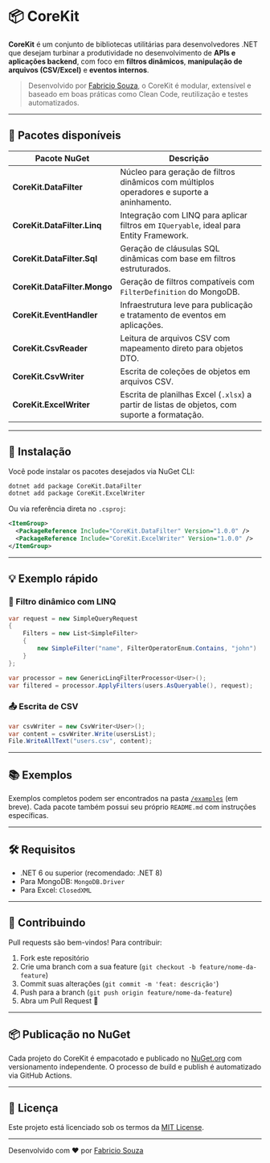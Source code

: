 # 📦 CoreKit

**CoreKit** é um conjunto de bibliotecas utilitárias para desenvolvedores .NET que desejam turbinar a produtividade no desenvolvimento de **APIs e aplicações backend**, com foco em **filtros dinâmicos**, **manipulação de arquivos (CSV/Excel)** e **eventos internos**.

> Desenvolvido por [Fabricio Souza](https://github.com/FabricioSouza88), o CoreKit é modular, extensível e baseado em boas práticas como Clean Code, reutilização e testes automatizados.

---

## 🧩 Pacotes disponíveis

| Pacote NuGet | Descrição |
|--------------|-----------|
| **CoreKit.DataFilter**         | Núcleo para geração de filtros dinâmicos com múltiplos operadores e suporte a aninhamento. |
| **CoreKit.DataFilter.Linq**    | Integração com LINQ para aplicar filtros em `IQueryable`, ideal para Entity Framework. |
| **CoreKit.DataFilter.Sql**     | Geração de cláusulas SQL dinâmicas com base em filtros estruturados. |
| **CoreKit.DataFilter.Mongo**   | Geração de filtros compatíveis com `FilterDefinition` do MongoDB. |
| **CoreKit.EventHandler**       | Infraestrutura leve para publicação e tratamento de eventos em aplicações. |
| **CoreKit.CsvReader**          | Leitura de arquivos CSV com mapeamento direto para objetos DTO. |
| **CoreKit.CsvWriter**          | Escrita de coleções de objetos em arquivos CSV. |
| **CoreKit.ExcelWriter**        | Escrita de planilhas Excel (`.xlsx`) a partir de listas de objetos, com suporte a formatação. |

---

## 🚀 Instalação

Você pode instalar os pacotes desejados via NuGet CLI:

```bash
dotnet add package CoreKit.DataFilter
dotnet add package CoreKit.ExcelWriter
```

Ou via referência direta no `.csproj`:

```xml
<ItemGroup>
  <PackageReference Include="CoreKit.DataFilter" Version="1.0.0" />
  <PackageReference Include="CoreKit.ExcelWriter" Version="1.0.0" />
</ItemGroup>
```

---

## 💡 Exemplo rápido

### 🔎 Filtro dinâmico com LINQ

```csharp
var request = new SimpleQueryRequest
{
    Filters = new List<SimpleFilter>
    {
        new SimpleFilter("name", FilterOperatorEnum.Contains, "john")
    }
};

var processor = new GenericLinqFilterProcessor<User>();
var filtered = processor.ApplyFilters(users.AsQueryable(), request);
```

### 📤 Escrita de CSV

```csharp
var csvWriter = new CsvWriter<User>();
var content = csvWriter.Write(usersList);
File.WriteAllText("users.csv", content);
```

---

## 📚 Exemplos

Exemplos completos podem ser encontrados na pasta [`/examples`](./examples) (em breve). Cada pacote também possui seu próprio `README.md` com instruções específicas.

---

## 🛠 Requisitos

- .NET 6 ou superior (recomendado: .NET 8)
- Para MongoDB: `MongoDB.Driver`
- Para Excel: `ClosedXML`

---

## 🤝 Contribuindo

Pull requests são bem-vindos! Para contribuir:

1. Fork este repositório
2. Crie uma branch com a sua feature (`git checkout -b feature/nome-da-feature`)
3. Commit suas alterações (`git commit -m 'feat: descrição'`)
4. Push para a branch (`git push origin feature/nome-da-feature`)
5. Abra um Pull Request 🚀

---

## 📦 Publicação no NuGet

Cada projeto do CoreKit é empacotado e publicado no [NuGet.org](https://www.nuget.org/) com versionamento independente. O processo de build e publish é automatizado via GitHub Actions.

---

## 📄 Licença

Este projeto está licenciado sob os termos da [MIT License](./LICENSE).

---

Desenvolvido com ❤️ por [Fabricio Souza](https://github.com/FabricioSouza88)

